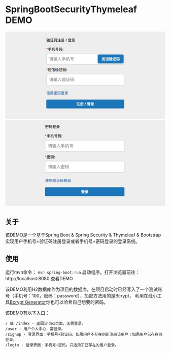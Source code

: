 # SpringBootSecurityThymeleaf DEMO

![Screenshot1 from running application](screenshot1.jpeg)
![Screenshot2 from running application](screenshot2.jpeg)

## 关于

该DEMO是一个基于Spring Boot & Spring Security & Thymeleaf & Bootstrap 
实现用户手机号+验证码注册登录或者手机号+密码登录的登录系统。

## 使用

运行mvn命令： ```mvn spring-boot:run``` 启动程序。打开浏览器前往：http://localhost:8080 查看DEMO

该DEMO利用H2数据库作为项目的数据库，在项目启动时已经写入了一个测试账号（手机号：100，密码：password），加密方法用的是Bcrypt，
利用在线小工具[Bcrypt Generator](https://www.bcrypt-generator.com)你也可以哈希自己想要的密码。

该DEMO有以下入口：

```
/ 或 /index - 返回index页面，无需登录。
/user - 用户个人中心，需登录。
/signup - 登录界面：手机号+验证码。如果用户不存在则新注册该用户；如果用户已存在则登录。
/login - 登录界面：手机号+密码。只适用于已存在的用户登录。
```

